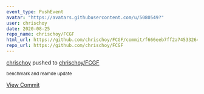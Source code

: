 ```yaml
---
event_type: PushEvent
avatar: "https://avatars.githubusercontent.com/u/5080549?"
user: chrischoy
date: 2020-08-25
repo_name: chrischoy/FCGF
html_url: https://github.com/chrischoy/FCGF/commit/f666eeb7ff2a74533264aaa74cd6fc81c8e0c204
repo_url: https://github.com/chrischoy/FCGF
---
```


<a href='https://github.com/chrischoy' target='_blank'>chrischoy</a> pushed to <a href='https://github.com/chrischoy/FCGF' target='_blank'>chrischoy/FCGF</a>

<small>benchmark and reamde update</small>

<a href='https://github.com/chrischoy/FCGF/commit/f666eeb7ff2a74533264aaa74cd6fc81c8e0c204' target='_blank'>View Commit</a>